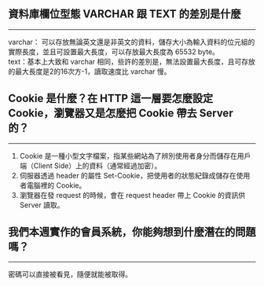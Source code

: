 ## 資料庫欄位型態 VARCHAR 跟 TEXT 的差別是什麼
*****
varchar： 可以存放無論英文還是非英文的資料，儲存大小為輸入資料的位元組的實際長度，並且可設置最大長度，可以存放最大長度為 65532 byte。   
text：基本上大致和 varchar 相同，些許的差別是，無法設置最大長度，且可存放的最大長度是2的16次方-1，讀取速度比 varchar 慢。

## Cookie 是什麼？在 HTTP 這一層要怎麼設定 Cookie，瀏覽器又是怎麼把 Cookie 帶去 Server 的？
*****
1. Cookie 是一種小型文字檔案，指某些網站為了辨別使用者身分而儲存在用戶端（Client Side）上的資料（通常經過加密）。
2. 伺服器透過 header 的屬性 Set-Cookie，把使用者的狀態紀錄成儲存在使用者電腦裡的 Cookie。
3. 瀏覽器在發 request 的時候，會在 request header 帶上 Cookie 的資訊供 Server 讀取。

## 我們本週實作的會員系統，你能夠想到什麼潛在的問題嗎？
*****
密碼可以直接被看見，隨便就能被取得。


